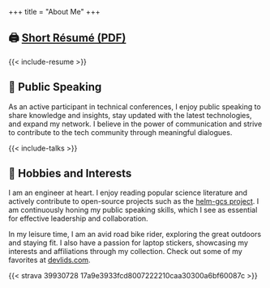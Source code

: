 +++
title = "About Me"
+++

## 🖨️ [Short Résumé (PDF)](https://hayorov.me/cv/alex-khaerov-resume-2p-j24-001-static.pdf)

{{< include-resume >}}

## 📢 Public Speaking

As an active participant in technical conferences, I enjoy public speaking to share knowledge and insights, stay updated with the latest technologies, and expand my network. I believe in the power of communication and strive to contribute to the tech community through meaningful dialogues.

{{< include-talks >}}

## 🧩 Hobbies and Interests

I am an engineer at heart. I enjoy reading popular science literature and actively contribute to open-source projects such as the [helm-gcs project](https://github.com/hayorov/helm-gcs). I am continuously honing my public speaking skills, which I see as essential for effective leadership and collaboration.

In my leisure time, I am an avid road bike rider, exploring the great outdoors and staying fit. I also have a passion for laptop stickers, showcasing my interests and affiliations through my collection. Check out some of my favorites at [devlids.com](https://devlids.com/lids/hayorov).

{{< strava 39930728 17a9e3933fcd8007222210caa30300a6bf60087c >}}
